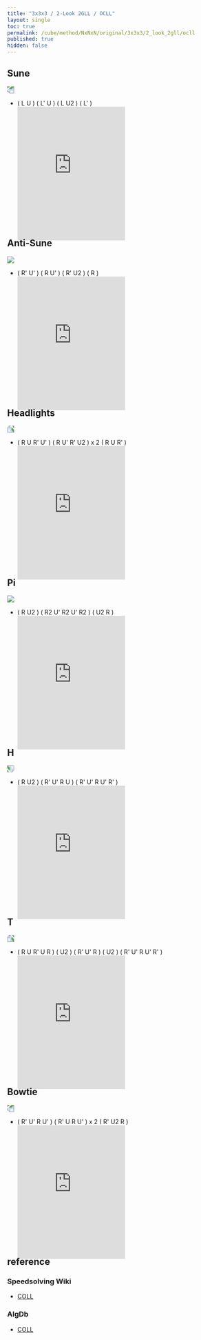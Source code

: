 ```yaml
---
title: "3x3x3 / 2-Look 2GLL / OCLL"
layout: single
toc: true
permalink: /cube/method/NxNxN/original/3x3x3/2_look_2gll/ocll
published: true
hidden: false
---
```


<head>
  <base target="_blank">
  <style>
    .iframe-wrapper {
      overflow      : hidden;
      margin-bottom : -35px;
    }
    iframe {
      width         : 250px;
      height        : 330px;
      margin-top    : -20px;
      border        : none;
    }
    img {
      max-width:100px;
    }
  </style>
</head>



## Sune

<a href="http://algdb.net/puzzle/333/coll/c1">
  <img src="http://cubiclealgdbimagegen.azurewebsites.net/generator?&puzzle=3&case=R%20U%20R%27%20U%20R%20U2%20R%27&view=plan&stage=coll" style="transform:rotate(180deg)">
</a>

- ( L U ) ( L' U ) ( L U2 ) ( L' )
  <div class="iframe-wrapper">
    <iframe
      scrolling="no"
      src="https://ruwix.com/widget/3d/?alg=L%20U%20L'%20U%20L%20U2%20L'&colored=u/em%20U*/c&solved=U-&hover=9&speed=500&flags=canvas"
    ></iframe>
  </div>



## Anti-Sune

<a href="http://algdb.net/puzzle/333/coll/b1">
  <img src="http://cubiclealgdbimagegen.azurewebsites.net/generator?&puzzle=3&case=R%27%20U%27%20R%20U%27%20R%27%20U2%20R&view=plan&stage=coll">
</a>

- ( R' U' ) ( R U' ) ( R' U2 ) ( R )
  <div class="iframe-wrapper">
    <iframe
      scrolling="no"
      src="https://ruwix.com/widget/3d/?alg=R'%20U'%20R%20U'%20R'%20U2'%20R&colored=u/em%20U*/c&solved=U-&hover=9&speed=500&flags=canvas"
    ></iframe>
  </div>



## Headlights

<a href="http://algdb.net/puzzle/333/coll/e1">
  <img src="http://cubiclealgdbimagegen.azurewebsites.net/generator?&puzzle=3&case=R%27%20U%27%20R%20U%27%20R%27%20U2%20R2%20U%20R%27%20U%20R%20U2%20R%27&view=plan&stage=coll" style="transform:rotate(-90deg)">
</a>

- ( R U R' U' ) ( R U' R' U2 ) x 2 ( R U R' )
  <div class="iframe-wrapper">
    <iframe
      scrolling="no"
      src="https://ruwix.com/widget/3d/?alg=R%20U%20R'%20U'%20R%20U'%20R'%20U2'%20R%20U'%20R'%20U2'%20R%20U%20R'&colored=u/em%20U*/c&solved=U-&hover=9&speed=500&flags=canvas"
    ></iframe>
  </div>



## Pi

<a href="http://algdb.net/puzzle/333/coll/g1">
  <img src="http://cubiclealgdbimagegen.azurewebsites.net/generator?&puzzle=3&case=R%20U2%27%20R2%27%20U%27%20R2%20U%27%20R2%27%20U2%27%20R&view=plan&stage=coll">
</a>

- ( R U2 ) ( R2 U' R2 U' R2 ) ( U2 R )
  <div class="iframe-wrapper">
    <iframe
      scrolling="no"
      src="https://ruwix.com/widget/3d/?alg=R%20U2'%20R2%20U'%20R2%20U'%20R2%20U2'%20R&colored=u/em%20U*/c&solved=U-&hover=9&speed=500&flags=canvas"
    ></iframe>
  </div>



## H

<a href="http://algdb.net/puzzle/333/coll/h1">
  <img src="http://cubiclealgdbimagegen.azurewebsites.net/generator?&puzzle=3&case=R%20U%20R%27%20U%20R%20U%27%20R%27%20U%20R%20U2%20R%27&view=plan&stage=coll" style="transform:rotate(90deg)">
</a>

- ( R U2 ) ( R' U' R U ) ( R' U' R U' R' )
  <div class="iframe-wrapper">
    <iframe
      scrolling="no"
      src="https://ruwix.com/widget/3d/?alg=R%20U2'%20R'%20U'%20R%20U%20R'%20U'%20R%20U'%20R'&colored=u/em%20U*/c&solved=U-&hover=9&speed=500&flags=canvas"
    ></iframe>
  </div>



## T

<a href="http://algdb.net/puzzle/333/coll/f1">
  <img src="http://cubiclealgdbimagegen.azurewebsites.net/generator?&puzzle=3&case=R%20U2%27%20R%27%20U%27%20R%20U%27%20R2%20U2%27%20R%20U%20R%27%20U%20R&view=plan&stage=coll" style="transform:rotate(-90deg)">
</a>

- ( R U R' U R ) ( U2 ) ( R' U' R ) ( U2 ) ( R' U' R U' R' )
  <div class="iframe-wrapper">
    <iframe
      scrolling="no"
      src="https://ruwix.com/widget/3d/?alg=R%20U%20R'%20U%20R%20U2'%20R'%20U'%20R%20U2'%20R'%20U'%20R%20U'%20R'&colored=u/em%20U*/c&solved=U-&hover=9&speed=500&flags=canvas"
    ></iframe>
  </div>



## Bowtie

<a href="http://algdb.net/puzzle/333/coll/d1">
  <img src="http://cubiclealgdbimagegen.azurewebsites.net/generator?&puzzle=3&case=R%20U%27%20R%27%20L%27%20U2%20L%20U%20L%27%20U%20L%20R%20U2%20R%27&view=plan&stage=coll" style="transform:rotate(180deg)">
</a>

- ( R' U' R U' ) ( R' U R U' ) x 2 ( R' U2 R )
  <div class="iframe-wrapper">
    <iframe
      scrolling="no"
      src="https://ruwix.com/widget/3d/?alg=R'%20U'%20R%20U'%20R'%20U%20R%20U'%20R'%20U%20R%20U'%20R'%20U2'%20R&colored=u/em%20U*/c&solved=U-&hover=9&speed=500&flags=canvas"
    ></iframe>
  </div>



## reference

### Speedsolving Wiki

- [COLL](https://www.speedsolving.com/wiki/index.php/COLL)

### AlgDb

- [COLL](http://algdb.net/puzzle/333/coll)
